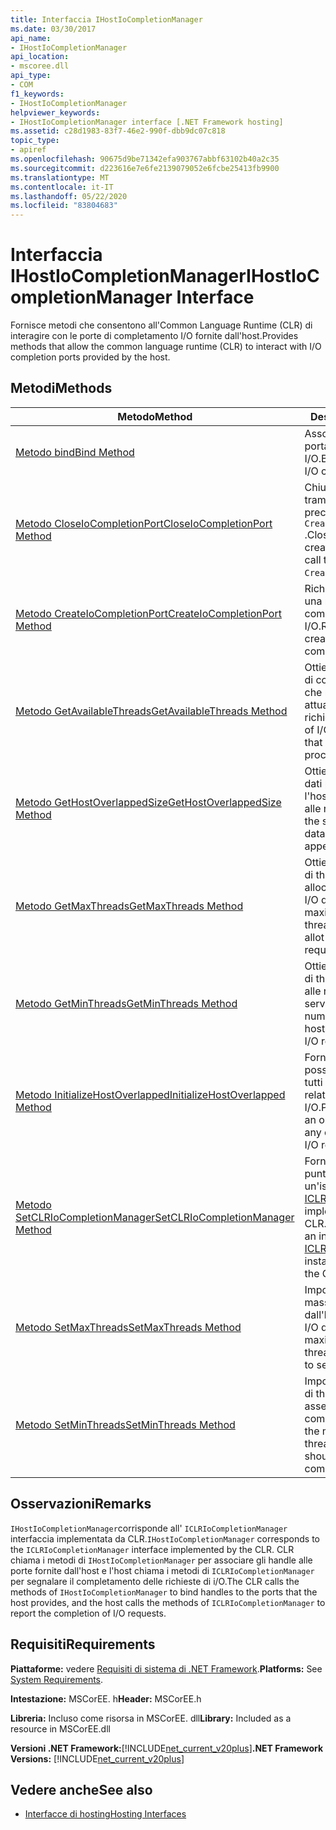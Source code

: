 ```yaml
---
title: Interfaccia IHostIoCompletionManager
ms.date: 03/30/2017
api_name:
- IHostIoCompletionManager
api_location:
- mscoree.dll
api_type:
- COM
f1_keywords:
- IHostIoCompletionManager
helpviewer_keywords:
- IHostIoCompletionManager interface [.NET Framework hosting]
ms.assetid: c28d1983-83f7-46e2-990f-dbb9dc07c818
topic_type:
- apiref
ms.openlocfilehash: 90675d9be71342efa903767abbf63102b40a2c35
ms.sourcegitcommit: d223616e7e6fe2139079052e6fcbe25413fb9900
ms.translationtype: MT
ms.contentlocale: it-IT
ms.lasthandoff: 05/22/2020
ms.locfileid: "83804683"
---
```

# <a name="ihostiocompletionmanager-interface"></a><span data-ttu-id="08d12-102">Interfaccia IHostIoCompletionManager</span><span class="sxs-lookup"><span data-stu-id="08d12-102">IHostIoCompletionManager Interface</span></span>
<span data-ttu-id="08d12-103">Fornisce metodi che consentono all'Common Language Runtime (CLR) di interagire con le porte di completamento I/O fornite dall'host.</span><span class="sxs-lookup"><span data-stu-id="08d12-103">Provides methods that allow the common language runtime (CLR) to interact with I/O completion ports provided by the host.</span></span>  
  
## <a name="methods"></a><span data-ttu-id="08d12-104">Metodi</span><span class="sxs-lookup"><span data-stu-id="08d12-104">Methods</span></span>  
  
|<span data-ttu-id="08d12-105">Metodo</span><span class="sxs-lookup"><span data-stu-id="08d12-105">Method</span></span>|<span data-ttu-id="08d12-106">Descrizione</span><span class="sxs-lookup"><span data-stu-id="08d12-106">Description</span></span>|  
|------------|-----------------|  
|[<span data-ttu-id="08d12-107">Metodo bind</span><span class="sxs-lookup"><span data-stu-id="08d12-107">Bind Method</span></span>](ihostiocompletionmanager-bind-method.md)|<span data-ttu-id="08d12-108">Associa un handle a una porta di completamento di I/O.</span><span class="sxs-lookup"><span data-stu-id="08d12-108">Binds a handle to an I/O completion port.</span></span>|  
|[<span data-ttu-id="08d12-109">Metodo CloseIoCompletionPort</span><span class="sxs-lookup"><span data-stu-id="08d12-109">CloseIoCompletionPort Method</span></span>](ihostiocompletionmanager-closeiocompletionport-method.md)|<span data-ttu-id="08d12-110">Chiude una porta creata tramite una chiamata precedente a `CreateIoCompletionPort` .</span><span class="sxs-lookup"><span data-stu-id="08d12-110">Closes a port that was created through an earlier call to `CreateIoCompletionPort`.</span></span>|  
|[<span data-ttu-id="08d12-111">Metodo CreateIoCompletionPort</span><span class="sxs-lookup"><span data-stu-id="08d12-111">CreateIoCompletionPort Method</span></span>](ihostiocompletionmanager-createiocompletionport-method.md)|<span data-ttu-id="08d12-112">Richiede che l'host crei una nuova porta di completamento di I/O.</span><span class="sxs-lookup"><span data-stu-id="08d12-112">Requests that the host create a new I/O completion port.</span></span>|  
|[<span data-ttu-id="08d12-113">Metodo GetAvailableThreads</span><span class="sxs-lookup"><span data-stu-id="08d12-113">GetAvailableThreads Method</span></span>](ihostiocompletionmanager-getavailablethreads-method.md)|<span data-ttu-id="08d12-114">Ottiene il numero di thread di completamento di I/O che non stanno attualmente elaborando richieste.</span><span class="sxs-lookup"><span data-stu-id="08d12-114">Gets the number of I/O completion threads that are not currently processing requests.</span></span>|  
|[<span data-ttu-id="08d12-115">Metodo GetHostOverlappedSize</span><span class="sxs-lookup"><span data-stu-id="08d12-115">GetHostOverlappedSize Method</span></span>](ihostiocompletionmanager-gethostoverlappedsize-method.md)|<span data-ttu-id="08d12-116">Ottiene le dimensioni dei dati personalizzati che l'host intende accodare alle richieste di I/O.</span><span class="sxs-lookup"><span data-stu-id="08d12-116">Gets the size of any custom data the host intends to append to I/O requests.</span></span>|  
|[<span data-ttu-id="08d12-117">Metodo GetMaxThreads</span><span class="sxs-lookup"><span data-stu-id="08d12-117">GetMaxThreads Method</span></span>](ihostiocompletionmanager-getmaxthreads-method.md)|<span data-ttu-id="08d12-118">Ottiene il numero massimo di thread che l'host può allocare alle richieste di I/O del servizio.</span><span class="sxs-lookup"><span data-stu-id="08d12-118">Gets the maximum number of threads that the host can allot to service I/O requests.</span></span>|  
|[<span data-ttu-id="08d12-119">Metodo GetMinThreads</span><span class="sxs-lookup"><span data-stu-id="08d12-119">GetMinThreads Method</span></span>](ihostiocompletionmanager-getminthreads-method.md)|<span data-ttu-id="08d12-120">Ottiene il numero minimo di thread fornito dall'host alle richieste di I/O del servizio.</span><span class="sxs-lookup"><span data-stu-id="08d12-120">Gets the minimum number of threads that the host provides to service I/O requests.</span></span>|  
|[<span data-ttu-id="08d12-121">Metodo InitializeHostOverlapped</span><span class="sxs-lookup"><span data-stu-id="08d12-121">InitializeHostOverlapped Method</span></span>](ihostiocompletionmanager-initializehostoverlapped-method.md)|<span data-ttu-id="08d12-122">Fornisce all'host la possibilità di inizializzare tutti i dati personalizzati relativi a una richiesta di I/O.</span><span class="sxs-lookup"><span data-stu-id="08d12-122">Provides the host with an opportunity to initialize any custom data about an I/O request.</span></span>|  
|[<span data-ttu-id="08d12-123">Metodo SetCLRIoCompletionManager</span><span class="sxs-lookup"><span data-stu-id="08d12-123">SetCLRIoCompletionManager Method</span></span>](../../../../docs/framework/unmanaged-api/hosting/ihostiocompletionmanager-setclriocompletionmanager-method.md)|<span data-ttu-id="08d12-124">Fornisce all'host un puntatore di interfaccia a un'istanza di [ICLRIoCompletionManager](iclriocompletionmanager-interface.md) implementata da CLR.</span><span class="sxs-lookup"><span data-stu-id="08d12-124">Provides the host with an interface pointer to an [ICLRIoCompletionManager](iclriocompletionmanager-interface.md) instance implemented by the CLR.</span></span>|  
|[<span data-ttu-id="08d12-125">Metodo SetMaxThreads</span><span class="sxs-lookup"><span data-stu-id="08d12-125">SetMaxThreads Method</span></span>](ihostiocompletionmanager-setmaxthreads-method.md)|<span data-ttu-id="08d12-126">Imposta il numero massimo di thread allocati dall'host alle richieste di I/O del servizio.</span><span class="sxs-lookup"><span data-stu-id="08d12-126">Sets the maximum number of threads that the host allots to service I/O requests.</span></span>|  
|[<span data-ttu-id="08d12-127">Metodo SetMinThreads</span><span class="sxs-lookup"><span data-stu-id="08d12-127">SetMinThreads Method</span></span>](ihostiocompletionmanager-setminthreads-method.md)|<span data-ttu-id="08d12-128">Imposta il numero minimo di thread che l'host deve assegnare al completamento I/O.</span><span class="sxs-lookup"><span data-stu-id="08d12-128">Sets the minimum number of threads that the host should allot to I/O completion.</span></span>|  
  
## <a name="remarks"></a><span data-ttu-id="08d12-129">Osservazioni</span><span class="sxs-lookup"><span data-stu-id="08d12-129">Remarks</span></span>  
 <span data-ttu-id="08d12-130">`IHostIoCompletionManager`corrisponde all' `ICLRIoCompletionManager` interfaccia implementata da CLR.</span><span class="sxs-lookup"><span data-stu-id="08d12-130">`IHostIoCompletionManager` corresponds to the `ICLRIoCompletionManager` interface implemented by the CLR.</span></span> <span data-ttu-id="08d12-131">CLR chiama i metodi di `IHostIoCompletionManager` per associare gli handle alle porte fornite dall'host e l'host chiama i metodi di `ICLRIoCompletionManager` per segnalare il completamento delle richieste di i/O.</span><span class="sxs-lookup"><span data-stu-id="08d12-131">The CLR calls the methods of `IHostIoCompletionManager` to bind handles to the ports that the host provides, and the host calls the methods of `ICLRIoCompletionManager` to report the completion of I/O requests.</span></span>  
  
## <a name="requirements"></a><span data-ttu-id="08d12-132">Requisiti</span><span class="sxs-lookup"><span data-stu-id="08d12-132">Requirements</span></span>  
 <span data-ttu-id="08d12-133">**Piattaforme:** vedere [Requisiti di sistema di .NET Framework](../../get-started/system-requirements.md).</span><span class="sxs-lookup"><span data-stu-id="08d12-133">**Platforms:** See [System Requirements](../../get-started/system-requirements.md).</span></span>  
  
 <span data-ttu-id="08d12-134">**Intestazione:** MSCorEE. h</span><span class="sxs-lookup"><span data-stu-id="08d12-134">**Header:** MSCorEE.h</span></span>  
  
 <span data-ttu-id="08d12-135">**Libreria:** Incluso come risorsa in MSCorEE. dll</span><span class="sxs-lookup"><span data-stu-id="08d12-135">**Library:** Included as a resource in MSCorEE.dll</span></span>  
  
 <span data-ttu-id="08d12-136">**Versioni .NET Framework:**[!INCLUDE[net_current_v20plus](../../../../includes/net-current-v20plus-md.md)]</span><span class="sxs-lookup"><span data-stu-id="08d12-136">**.NET Framework Versions:** [!INCLUDE[net_current_v20plus](../../../../includes/net-current-v20plus-md.md)]</span></span>  
  
## <a name="see-also"></a><span data-ttu-id="08d12-137">Vedere anche</span><span class="sxs-lookup"><span data-stu-id="08d12-137">See also</span></span>

- [<span data-ttu-id="08d12-138">Interfacce di hosting</span><span class="sxs-lookup"><span data-stu-id="08d12-138">Hosting Interfaces</span></span>](hosting-interfaces.md)
